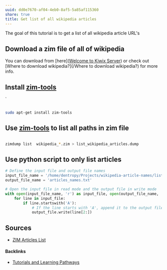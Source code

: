 ```yaml
---
uuid: dd0e7670-af04-4eb0-8af5-5a85af115360
share: true
title: Get list of all wikipedia articles
---
```

The goal of this tutorial is to get a list of all wikipedia article URL's

## Download a zim file of all of wikipedia

You can download from [here]([Welcome to Kiwix Server](https://library.kiwix.org/#lang=eng&q=wikipedia)) or check out [Where to download wikipedia?](/Where to download wikipedia?) for more info.

## Install [zim-tools](/zim-tools)
`
``` bash

sudo apt-get install zim-tools

```


## Use [zim-tools](/zim-tools) to list all paths in zim file

``` bash

zimdump list  wikipedia_*.zim > list_wikipedia_articles.dump

```


## Use python script to only list articles

``` python
# Define the input file and output file names
input_file_name = '/home/dentropy/Projects/wikipedia-article-names/list_wikipedia_articles.dump'
output_file_name = 'articles_names.txt'

# Open the input file in read mode and the output file in write mode
with open(input_file_name, 'r') as input_file, open(output_file_name, 'w') as output_file:
    for line in input_file:
        if line.startswith('A'):
            # If the line starts with 'A', append it to the output file
            output_file.write(line[2:])
```

## Sources

* [ZIM Articles List](https://chat.openai.com/c/f2723322-d8f6-4c3f-94e7-e445c96f7a56)




#### Backlinks

* [Tutorials and Learning Pathways](/b554fe38-0be3-4e5e-a817-41077f5f6e69)